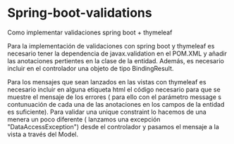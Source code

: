 # Spring-boot-validations
Como implementar validaciones spring boot + thymeleaf

Para la implementación de validaciones con spring boot y thymeleaf es necesario tener la dependencia de javax.validation en el POM.XML y
añadir las anotaciones pertientes en la clase de la entidad. Además, es necesario incluir en el controlador una objeto de tipo BindingResult.

Para los mensajes que sean lanzados en las vistas con thymeleaf es necesario incluir en alguna etiqueta html el código necesario
para que se muestre el mensaje de los errores ( para ello con el parámetro message s contunuación de cada una de las anotaciones en los campos de la entidad
es suficiente). Para validar una unique constraint lo hacemos de una menera un poco diferente ( lanzamos una excepción "DataAccessException") desde
el controlador y pasamos el mensaje a la vista a través del Model.

